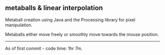 metaballs & linear interpolation
--------------------------------

Metaball creation using Java and the Processing library for pixel manipulation. 

Metaballs either move freely or smoothly move towards the mouse position. 

--------------------------------

As of first commit - code time: 1hr 7m.
